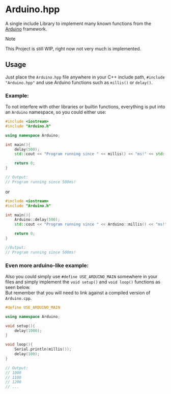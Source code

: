 # Arduino.hpp
A single include Library to implement many known functions from the [Arduino](https://www.arduino.cc) framework.

> [!NOTE]
> This Project is still WIP, right now not very much is implemented.

## Usage
Just place the `Arduino.hpp` file anywhere in your C++ include path, `#include "Arduino.hpp"` and use Arduino functions such as `millis()` or `delay()`.<br>
### Example:
To not interfere with other libraries or builtin functions, everything is put into an `Arduino` namespace, so you could either use:
```cpp 
#include <iostream>
#include "Arduino.h"

using namespace Arduino;

int main(){
    delay(500);
    std::cout << "Program running since " << millis() << "ms!" << std::endl;

    return 0;
}

// Output:
// Program running since 500ms!
```
or
```cpp
#include <iostream>
#include "Arduino.h"

int main(){
    Arduino::delay(500);
    std::cout << "Program running since " << Arduino::millis() << "ms!" << std::endl;

    return 0;
}

//Output:
// Program running since 500ms!
```
### Even more arduino-like example:
Also you could simply use `#define USE_ARDUINO_MAIN` somewhere in your files and simply implement the `void setup()` and `void loop()` functions as seen below.<br>
But remember that you will need to link against a compiled version of `Arduino.cpp`.
```cpp
#define USE_ARDUINO_MAIN

using namespace Arduino;

void setup(){
    delay(1000);
}

void loop(){
    Serial.println(millis());
    delay(100);
}

// Output:
// 1000
// 1100
// 1200
// ...
```